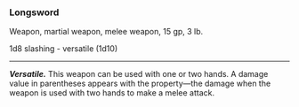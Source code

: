 ### Longsword

Weapon, martial weapon, melee weapon, 15 gp, 3 lb.

1d8 slashing  - versatile (<span class="roller render-roller" title="Click to roll. SHIFT to roll a critical hit, CTRL to half damage (rounding down)."  onmousedown="event.preventDefault()" data-packed-dice='{&quot;type&quot;:&quot;dice&quot;,&quot;rollable&quot;:true,&quot;toRoll&quot;:&quot;1d10&quot;,&quot;displayText&quot;:&quot;1d10&quot;,&quot;subType&quot;:&quot;damage&quot;}' >1d10</span>)

---

***Versatile.*** This weapon can be used with one or two hands. A damage value in parentheses appears with the property—the damage when the weapon is used with two hands to make a melee attack.